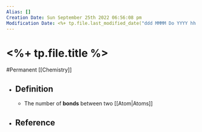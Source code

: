 ```yaml
---
Alias: []
Creation Date: Sun September 25th 2022 06:56:08 pm 
Modification Date: <%+ tp.file.last_modified_date("ddd MMMM Do YYYY hh:mm:ss a") %>
---
```

# <%+ tp.file.title %>
#Permanent [[Chemistry]]

- ## Definition
	- The number of **bonds** between two [[Atom|Atoms]]
- ## Reference